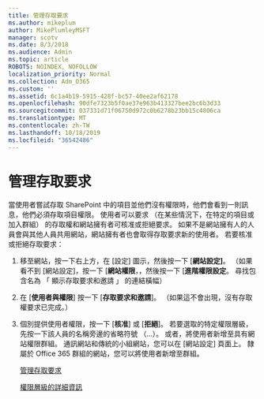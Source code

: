 ```yaml
---
title: 管理存取要求
ms.author: mikeplum
author: MikePlumleyMSFT
manager: scotv
ms.date: 8/3/2018
ms.audience: Admin
ms.topic: article
ROBOTS: NOINDEX, NOFOLLOW
localization_priority: Normal
ms.collection: Adm_O365
ms.custom: ''
ms.assetid: 6c1a4b19-5915-428f-bc57-40ee2af62178
ms.openlocfilehash: 90dfe7323b5f0ae37e963b413327bee2bc6b3d33
ms.sourcegitcommit: 037331d71f06750d972c0b6278b23bb15c4806ca
ms.translationtype: MT
ms.contentlocale: zh-TW
ms.lasthandoff: 10/18/2019
ms.locfileid: "36542486"
---
```

# <a name="manage-access-requests"></a>管理存取要求

當使用者嘗試存取 SharePoint 中的項目並他們沒有權限時，他們會看到一則訊息，他們必須存取項目權限。 使用者可以要求 （在某些情況下，在特定的項目或加入群組） 的存取權和網站擁有者可核准或拒絕要求。 如果不是網站擁有人的人員會與其他人員共用網站，網站擁有者也會取得存取要求新的使用者。 若要核准或拒絕存取要求：
  
1. 移至網站，按一下右上方，在 [設定] 圖示，然後按一下 [**網站設定]**。 （如果看不到 [網站設定]，按一下 [**網站權限**，，然後按一下 [**進階權限設定**。 尋找包含名為 「 顯示存取要求和邀請 」 的連結橫幅）
    
2. 在 [**使用者與權限**] 按一下 [**存取要求和邀請**]。 （如果這不會出現，沒有存取權要求已完成。）
    
3. 個別提供使用者權限，按一下 [**核准**] 或 [**拒絕**]。 若要選取的特定權限層級，先按一下該人員的名稱旁邊的省略符號 （...）。 或者，將使用者新增至具有網站權限群組。 通訊網站和傳統的小組網站，您可以在 [網站設定] 頁面上。 隸屬於 Office 365 群組的網站，您可以將使用者新增至群組。
    
    [管理存取要求](https://go.microsoft.com/fwlink/?linkid=2008747)
    
    [權限層級的詳細資訊](https://go.microsoft.com/fwlink/?linkid=867071)
    

